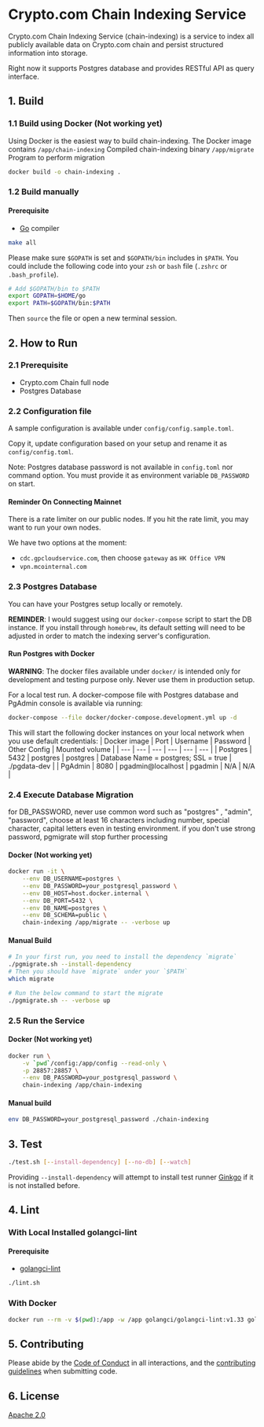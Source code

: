 # Crypto.com Chain Indexing Service

Crypto.com Chain Indexing Service (chain-indexing) is a service to index all publicly available data on Crypto.com chain and persist structured information into storage.

Right now it supports Postgres database and provides RESTful API as query interface.

## 1. Build

### 1.1 Build using Docker (Not working yet)

Using Docker is the easiest way to build chain-indexing. The Docker image contains
`/app/chain-indexing` Compiled chain-indexing binary
`/app/migrate` Program to perform migration

```bash
docker build -o chain-indexing .
```

### 1.2 Build manually

#### Prerequisite

- [Go](https://golang.org/dl/) compiler

```bash
make all
```

Please make sure `$GOPATH` is set and `$GOPATH/bin` includes in `$PATH`. You could include the following code into your `zsh` or `bash` file (`.zshrc` or `.bash_profile`).

```bash
# Add $GOPATH/bin to $PATH
export GOPATH=$HOME/go
export PATH=$GOPATH/bin:$PATH
```

Then `source` the file or open a new terminal session.

## 2. How to Run

### 2.1 Prerequisite

- Crypto.com Chain full node
- Postgres Database

### 2.2 Configuration file

A sample configuration is available under `config/config.sample.toml`.

Copy it, update configuration based on your setup and rename it as `config/config.toml`.

Note: Postgres database password is not available in `config.toml` nor command option. You must provide it as environment variable `DB_PASSWORD` on start.

#### Reminder On Connecting Mainnet

There is a rate limiter on our public nodes. If you hit the rate limit, you may want to run your own nodes.

We have two options at the moment:

- `cdc.gpcloudservice.com`, then choose `gateway` as `HK Office VPN`
- `vpn.mcointernal.com`

### 2.3 Postgres Database

You can have your Postgres setup locally or remotely.

**REMINDER**: I would suggest using our `docker-compose` script to start the DB instance. If you install through `homebrew`, its default setting will need to be adjusted in order to match the indexing server's configuration. 

#### Run Postgres with Docker

**WARNING**: The docker files available under `docker/` is intended only for development and testing purpose only. Never use them in production setup.

For a local test run. A docker-compose file with Postgres database and PgAdmin console is available via running:

```bash
docker-compose --file docker/docker-compose.development.yml up -d
```

This will start the following docker instances on your local network when you use default credentials:
| Docker image | Port | Username | Password | Other Config | Mounted volume |
| --- | --- | --- | --- | --- | --- |
| Postgres | 5432 | postgres | postgres | Database Name = postgres; SSL = true | ./pgdata-dev |
| PgAdmin | 8080 | pgadmin@localhost | pgadmin | N/A | N/A |

### 2.4 Execute Database Migration

for DB_PASSWORD, never use common word such as "postgres" , "admin", "password", choose at least 16 characters including number, special character, capital letters even in testing environment.
if you don't use strong password, pgmigrate will stop further processing

#### Docker (Not working yet)

```bash
docker run -it \
    --env DB_USERNAME=postgres \
    --env DB_PASSWORD=your_postgresql_password \
    --env DB_HOST=host.docker.internal \
    --env DB_PORT=5432 \
    --env DB_NAME=postgres \
    --env DB_SCHEMA=public \
    chain-indexing /app/migrate -- -verbose up
```

#### Manual Build

```bash
# In your first run, you need to install the dependency `migrate`
./pgmigrate.sh --install-dependency
# Then you should have `migrate` under your `$PATH`
which migrate

# Run the below command to start the migrate
./pgmigrate.sh -- -verbose up
```

### 2.5 Run the Service

#### Docker (Not working yet)

```bash
docker run \
    -v `pwd`/config:/app/config --read-only \
    -p 28857:28857 \
    --env DB_PASSWORD=your_postgresql_password \
    chain-indexing /app/chain-indexing
```

#### Manual build

```bash
env DB_PASSWORD=your_postgresql_password ./chain-indexing
```

## 3. Test

```bash
./test.sh [--install-dependency] [--no-db] [--watch]
```

Providing `--install-dependency` will attempt to install test runner [Ginkgo](https://github.com/onsi/ginkgo) if it is not installed before.

## 4. Lint

### With Local Installed golangci-lint

#### Prerequisite

- [golangci-lint](https://github.com/golangci/golangci-lint)

```bash
./lint.sh
```

### With Docker

```bash
docker run --rm -v $(pwd):/app -w /app golangci/golangci-lint:v1.33 golangci-lint run -v
```

## 5. Contributing

Please abide by the [Code of Conduct](CODE_OF_CONDUCT.md) in all interactions,
and the [contributing guidelines](CONTRIBUTING.md) when submitting code.

## 6. License

[Apache 2.0](./LICENSE)
